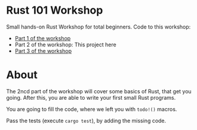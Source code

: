 # Rust 101 Workshop

Small hands-on Rust Workshop for total beginners.
Code to this workshop:
- [Part 1 of the workshop](https://github.com/yguenduez/rust-101-slides)
- Part 2 of the workshop: This project here
- [Part 3 of the workshop](https://github.com/yguenduez/rust-101-aoc)

# About

The 2ncd part of the workshop will cover some basics of Rust,
that get you going. After this, you are able to write your first small
Rust programs.

You are going to fill the code, where we left you with `todo!()` macros.

Pass the tests (execute `cargo test`), by adding the missing code.
